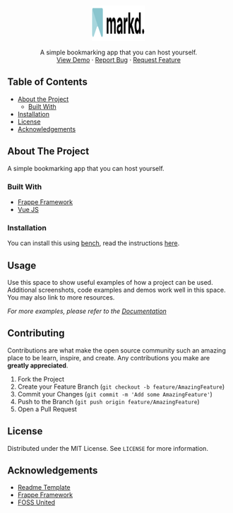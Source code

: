 <p align="center">
  <a href="https://github.com/scmmishra/markd">
    <img src=".github/logo-mark.svg" alt="Logo" width="120" height="80">
  </a>
  <p align="center">
    A simple bookmarking app that you can host yourself.
    <br />
    <a href="demo.getmarkd.app">View Demo</a>
    ·
    <a href="https://github.com/scmmishra/markd/issues/new">Report Bug</a>
    ·
    <a href="https://github.com/scmmishra/markd/issues/new">Request Feature</a>
  </p>
</p>



<!-- TABLE OF CONTENTS -->
## Table of Contents

* [About the Project](#about-the-project)
  * [Built With](#built-with)
* [Installation](#installation)
* [License](#license)
* [Acknowledgements](#acknowledgements)



<!-- ABOUT THE PROJECT -->
## About The Project

A simple bookmarking app that you can host yourself.

### Built With

* [Frappe Framework](https://github.com/frappe/frappe)
* [Vue JS](https://vuejs.org)

### Installation

You can install this using [bench](https://github.com/frappe/bench), read the instructions [here](https://frappeframework.com/docs/user/en/installation).



<!-- USAGE EXAMPLES -->
## Usage

Use this space to show useful examples of how a project can be used. Additional screenshots, code examples and demos work well in this space. You may also link to more resources.

_For more examples, please refer to the [Documentation](https://example.com)_

<!-- CONTRIBUTING -->
## Contributing

Contributions are what make the open source community such an amazing place to be learn, inspire, and create. Any contributions you make are **greatly appreciated**.

1. Fork the Project
2. Create your Feature Branch (`git checkout -b feature/AmazingFeature`)
3. Commit your Changes (`git commit -m 'Add some AmazingFeature'`)
4. Push to the Branch (`git push origin feature/AmazingFeature`)
5. Open a Pull Request



<!-- LICENSE -->
## License

Distributed under the MIT License. See `LICENSE` for more information.


<!-- ACKNOWLEDGEMENTS -->
## Acknowledgements

* [Readme Template](https://github.com/othneildrew/Best-README-Template)
* [Frappe Framework](https://frappeframework.com)
* [FOSS United](https://fossunited.org)
